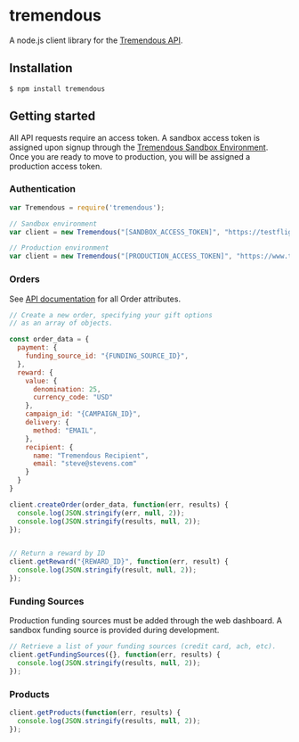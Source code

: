 tremendous
==============

A node.js client library for the [Tremendous API][1].

## Installation

```console
$ npm install tremendous
```

## Getting started

All API requests require an access token.  A sandbox access token is assigned upon signup through the [Tremendous Sandbox Environment][2]. Once you are ready to move to production, you will be assigned a production access token.

### Authentication

```javascript
var Tremendous = require('tremendous');

// Sandbox environment
var client = new Tremendous("[SANDBOX_ACCESS_TOKEN]", "https://testflight.tremendous.com/api/v2");

// Production environment
var client = new Tremendous("[PRODUCTION_ACCESS_TOKEN]", "https://www.tremendous.com/api/v2");
```


### Orders

See [API documentation][3] for all Order attributes.

```javascript
// Create a new order, specifying your gift options
// as an array of objects.

const order_data = {
  payment: {
    funding_source_id: "{FUNDING_SOURCE_ID}",
  },
  reward: {
    value: {
      denomination: 25,
      currency_code: "USD"
    },
    campaign_id: "{CAMPAIGN_ID}",
    delivery: {
      method: "EMAIL",
    },
    recipient: {
      name: "Tremendous Recipient",
      email: "steve@stevens.com"
    }
  }
}

client.createOrder(order_data, function(err, results) {
  console.log(JSON.stringify(err, null, 2));
  console.log(JSON.stringify(results, null, 2));
});


// Return a reward by ID
client.getReward("{REWARD_ID}", function(err, result) {
  console.log(JSON.stringify(result, null, 2));
});
```

### Funding Sources
Production funding sources must be added through the web dashboard. A sandbox funding source is provided during development.

```javascript
// Retrieve a list of your funding sources (credit card, ach, etc).
client.getFundingSources({}, function(err, results) {
  console.log(JSON.stringify(results, null, 2));
});
```

### Products

```javascript
client.getProducts(function(err, results) {
  console.log(JSON.stringify(results, null, 2));
});
```

[1]: https://tremendous.com/docs
[2]: https://testflight.tremendous.com/rewards
[3]: https://tremendous.com/docs
